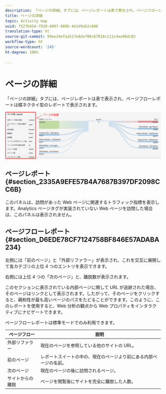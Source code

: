```yaml
---
description: 「ページの詳細」タブには、ページレポートは表で表示され、ページフローレポートは蝶ネクタイ型のレポートで表示されます。
title: ページの詳細
topic: Activity map
uuid: f527b454-7920-4907-869b-4e1d9ab2c606
translation-type: ht
source-git-commit: 99ee24efaa517e8da700c67818c111c4aa90dc02
workflow-type: ht
source-wordcount: '245'
ht-degree: 100%

---
```



# ページの詳細

「ページの詳細」タブには、ページレポートは表で表示され、ページフローレポートは蝶ネクタイ型のレポートで表示されます。

![](assets/page_flow.png)

## ページレポート {#section_2335A9EFE57B4A7687B397DF2098CC6B}

このパネルは、訪問があった Web ページに関連するトラフィック指標を表示します。Analytics ページタグが実装されていない Web ページを訪問した場合は、このパネルは表示されません。

## ページフローレポート {#section_D6EDE78CF7124758BF846E57ADABA234}

左側には「前のページ」と「外部リファラー」が表示され、これを交互に展開して各カテゴリの上位 4 つのエントリを表示できます。

右側には上位 4 つの「次のページ」と、離脱数が表示されます。

このセクションに表示されている内部ページに関して URL が追跡された場合、そのページはリンクとして表示されます。したがって、そのページをクリックすると、親和性が最も高いページのパスをたどることができます。このように、このレポートを使用すると、Web 分析の観点から Web プロパティをインタラクティブにナビゲートできます。

ページフローレポートは標準モードでのみ利用できます。

| **ページフロー** | **説明** |
|---|---|
| 外部リファラー | 現在のページを参照している他のサイトの URL。 |
| 前のページ | レポートスイートの中の、現在のページより前にある内部ページの名前。 |
| 次のページ | 現在のページの後に訪問されるページ。 |
| サイトからの離脱 | ページを閲覧後にサイトを完全に離脱した人数。 |

